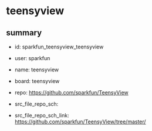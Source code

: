 # teensyview
 
## summary 
* id: sparkfun_teensyview_teensyview
* user: sparkfun
* name: teensyview
* board: teensyview
* repo: https://github.com/sparkfun/TeensyView



* src_file_repo_sch: 
* src_file_repo_sch_link: https://github.com/sparkfun/TeensyView/tree/master/





